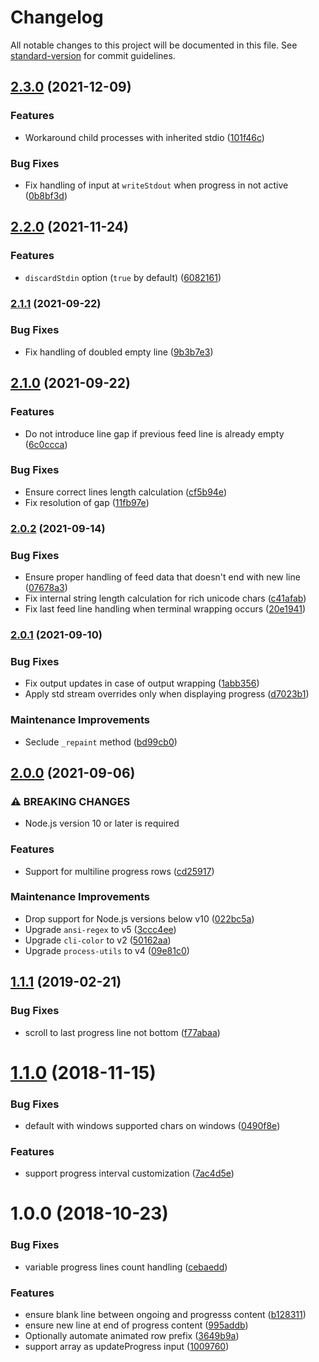 # Changelog

All notable changes to this project will be documented in this file. See [standard-version](https://github.com/conventional-changelog/standard-version) for commit guidelines.

## [2.3.0](https://github.com/medikoo/cli-progress-footer/compare/v2.2.0...v2.3.0) (2021-12-09)

### Features

- Workaround child processes with inherited stdio ([101f46c](https://github.com/medikoo/cli-progress-footer/commit/101f46cac819af8f8f7d730ea7ae905d8a0edd0a))

### Bug Fixes

- Fix handling of input at `writeStdout` when progress in not active ([0b8bf3d](https://github.com/medikoo/cli-progress-footer/commit/0b8bf3d265933cadcae125931a3ce48062520435))

## [2.2.0](https://github.com/medikoo/cli-progress-footer/compare/v2.1.1...v2.2.0) (2021-11-24)

### Features

- `discardStdin` option (`true` by default) ([6082161](https://github.com/medikoo/cli-progress-footer/commit/6082161899cfbb836ff67b733e3c118f50c81abd))

### [2.1.1](https://github.com/medikoo/cli-progress-footer/compare/v2.1.0...v2.1.1) (2021-09-22)

### Bug Fixes

- Fix handling of doubled empty line ([9b3b7e3](https://github.com/medikoo/cli-progress-footer/commit/9b3b7e3ecf4baed1ed110bef50069812d0f8321c))

## [2.1.0](https://github.com/medikoo/cli-progress-footer/compare/v2.0.2...v2.1.0) (2021-09-22)

### Features

- Do not introduce line gap if previous feed line is already empty ([6c0ccca](https://github.com/medikoo/cli-progress-footer/commit/6c0ccca266714fc73b26147238f2955a31f4e1ed))

### Bug Fixes

- Ensure correct lines length calculation ([cf5b94e](https://github.com/medikoo/cli-progress-footer/commit/cf5b94e79dea5467cf20de894659744c0b2b7c3e))
- Fix resolution of gap ([11fb97e](https://github.com/medikoo/cli-progress-footer/commit/11fb97ef04f72d5f93fd9ef8d53b87f818bcb0c8))

### [2.0.2](https://github.com/medikoo/cli-progress-footer/compare/v2.0.1...v2.0.2) (2021-09-14)

### Bug Fixes

- Ensure proper handling of feed data that doesn't end with new line ([07678a3](https://github.com/medikoo/cli-progress-footer/commit/07678a38775b7231704eac12a5b4829c632ee9a9))
- Fix internal string length calculation for rich unicode chars ([c41afab](https://github.com/medikoo/cli-progress-footer/commit/c41afab24d07aaa18ee285526765d2175fac3f89))
- Fix last feed line handling when terminal wrapping occurs ([20e1941](https://github.com/medikoo/cli-progress-footer/commit/20e1941d27d8ff5256752f311b71896c376bb56d))

### [2.0.1](https://github.com/medikoo/cli-progress-footer/compare/v2.0.0...v2.0.1) (2021-09-10)

### Bug Fixes

- Fix output updates in case of output wrapping ([1abb356](https://github.com/medikoo/cli-progress-footer/commit/1abb35634f7eba335126bfe88846eb78ec8dbb1a))
- Apply std stream overrides only when displaying progress ([d7023b1](https://github.com/medikoo/cli-progress-footer/commit/d7023b1be3a7371ac72f3924356ea76b1ca783da))

### Maintenance Improvements

- Seclude `_repaint` method ([bd99cb0](https://github.com/medikoo/cli-progress-footer/commit/bd99cb032e710757258d18ef4aadc48c1e094624))

## [2.0.0](https://github.com/medikoo/cli-progress-footer/compare/v1.1.1...v2.0.0) (2021-09-06)

### ⚠ BREAKING CHANGES

- Node.js version 10 or later is required

### Features

- Support for multiline progress rows ([cd25917](https://github.com/medikoo/cli-progress-footer/commit/cd2591798815fd68423d2eec203017d1892fb807))

### Maintenance Improvements

- Drop support for Node.js versions below v10 ([022bc5a](https://github.com/medikoo/cli-progress-footer/commit/022bc5a5a58cfedc90fa7275a65814a1758d0a20))
- Upgrade `ansi-regex` to v5 ([3ccc4ee](https://github.com/medikoo/cli-progress-footer/commit/3ccc4ee02f56648f713ae51cf87673c36002e9b0))
- Upgrade `cli-color` to v2 ([50162aa](https://github.com/medikoo/cli-progress-footer/commit/50162aad8128395d49ac8fde1ca349c72e91afdf))
- Upgrade `process-utils` to v4 ([09e81c0](https://github.com/medikoo/cli-progress-footer/commit/09e81c04a0a7e6dfdecd1f0980e74289d57e7652))

## [1.1.1](https://github.com/medikoo/cli-progress-footer/compare/v1.1.0...v1.1.1) (2019-02-21)

### Bug Fixes

- scroll to last progress line not bottom ([f77abaa](https://github.com/medikoo/cli-progress-footer/commit/f77abaa))

<a name="1.1.0"></a>

# [1.1.0](https://github.com/medikoo/cli-progress-footer/compare/v1.0.0...v1.1.0) (2018-11-15)

### Bug Fixes

- default with windows supported chars on windows ([0490f8e](https://github.com/medikoo/cli-progress-footer/commit/0490f8e))

### Features

- support progress interval customization ([7ac4d5e](https://github.com/medikoo/cli-progress-footer/commit/7ac4d5e))

<a name="1.0.0"></a>

# 1.0.0 (2018-10-23)

### Bug Fixes

- variable progress lines count handling ([cebaedd](https://github.com/medikoo/cli-progress-footer/commit/cebaedd))

### Features

- ensure blank line between ongoing and progresss content ([b128311](https://github.com/medikoo/cli-progress-footer/commit/b128311))
- ensure new line at end of progress content ([995addb](https://github.com/medikoo/cli-progress-footer/commit/995addb))
- Optionally automate animated row prefix ([3649b9a](https://github.com/medikoo/cli-progress-footer/commit/3649b9a))
- support array as updateProgress input ([1009760](https://github.com/medikoo/cli-progress-footer/commit/1009760))
